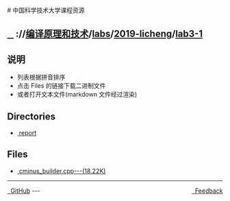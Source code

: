 
<head>
    <meta http-equiv="content-type" content="text/html; charset=utf-8">
    <link rel="stylesheet" href="https://use.fontawesome.com/releases/v5.8.1/css/all.css" integrity="sha384-50oBUHEmvpQ+1lW4y57PTFmhCaXp0ML5d60M1M7uH2+nqUivzIebhndOJK28anvf" crossorigin="anonymous">
    <title> 中国科学技术大学课程资源</title>
</head>
# 中国科学技术大学课程资源

<div>
  <h2>
    <a href="../index.html">&nbsp;&nbsp;<i class="fas fa-backward"></i>&nbsp;</a>
    :/<a href="../../../../index.html"><i class="fas fa-home"></i></a>/<a href="../../../index.html">编译原理和技术</a>/<a href="../../index.html">labs</a>/<a href="../index.html">2019-licheng</a>/<a href="index.html">lab3-1</a>
  </h2>
</div>

## 说明
- 列表根据拼音排序
- 点击 Files 的链接下载二进制文件
- 或者打开文本文件(markdown 文件经过渲染)

<h2> Directories &nbsp; <a href="https://download-directory.github.io/?url=https://github.com/USTC-Resource/USTC-Course/tree/master/编译原理和技术/labs/2019-licheng/lab3-1" style="color:red;text-decoration:underline;" target="_black"><i class="fas fa-download"></i></a></h2>

<ul><li><a href="report/index.html"><i class="fas fa-folder"></i>&nbsp;report</a></li></ul>

## Files
<ul><li><a href="https://raw.githubusercontent.com/USTC-Resource/USTC-Course/master/编译原理和技术/labs/2019-licheng/lab3-1/cminus_builder.cpp"><i class="fas fa-file-code"></i>&nbsp;cminus_builder.cpp---(18.22K)</a></li></ul>

---
<div style="text-decration:underline;display:inline">
  <a href="https://github.com/USTC-Resource/USTC-Course.git" target="_blank" rel="external"><i class="fab fa-github"></i>&nbsp; GitHub</a>
  <a href="mailto:&#122;huheqin1@gmail.com?subject=反馈与建议" style="float:right" target="_blank" rel="external"><i class="fas fa-envelope"></i>&nbsp; Feedback</a>
</div>
---


